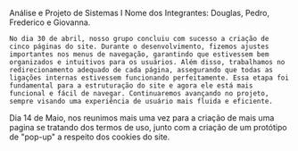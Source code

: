 Análise e Projeto de Sistemas I
Nome dos Integrantes: Douglas, Pedro, Frederico e Giovanna.
	

	No dia 30 de abril, nosso grupo concluiu com sucesso a criação de cinco páginas do site. Durante o desenvolvimento, fizemos ajustes importantes nos menus de navegação, garantindo que estivessem bem organizados e intuitivos para os usuários. Além disso, trabalhamos no redirecionamento adequado de cada página, assegurando que todas as ligações internas estivessem funcionando perfeitamente. Essa etapa foi fundamental para a estruturação do site e agora ele está mais funcional e fácil de navegar. Continuaremos avançando no projeto, sempre visando uma experiência de usuário mais fluida e eficiente.

 Dia 14 de Maio, nos reunimos mais uma vez para a criação de mais uma pagina se tratando dos termos de uso, junto com a criação de um protótipo de "pop-up" a respeito dos cookies do site.
